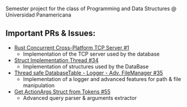 Semester project for the class of Programming and Data Structures @ Universidad Panamericana

## Important PRs & Issues:

- [Rust Concurrent Cross-Platform TCP Server #1](https://github.com/AOx0/proyecto-estructura/pull/1)
  - Implementation of the TCP server used by the database
- [Struct Implementation Thread #34](https://github.com/AOx0/proyecto-estructura/issues/34)
  - Implementation of structures used by the DataBase
- [Thread safe DatabaseTable - Logger - Adv. FileManager #35](https://github.com/AOx0/proyecto-estructura/pull/35)
  - Implementation of a logger and advanced features for path & file manipulation
- [Get ActionArgs Struct from Tokens #55](https://github.com/AOx0/proyecto-estructura/pull/55)
  - Advanced query parser & arguments extractor
